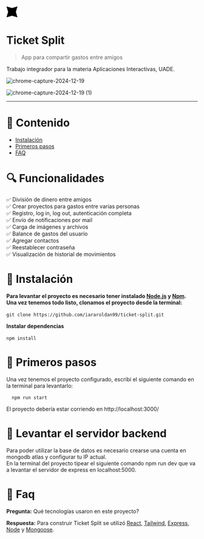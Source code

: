 <p align="left">
   <img src="./src/client/assets/img/Icon.svg" width="30"/>
</p>

# Ticket Split

> App para compartir gastos entre amigos

Trabajo integrador para la materia Aplicaciones Interactivas, UADE.

![chrome-capture-2024-12-19](https://github.com/user-attachments/assets/7612515c-ea78-43d4-8e8b-f5ee91e5a62b)

![chrome-capture-2024-12-19 (1)](https://github.com/user-attachments/assets/674037c8-15f4-4fc0-be5b-a591889e051d)

---

# :pushpin: Contenido

* [Instalación](#construction_worker-installation)
* [Primeros pasos](#runner-getting-started)
* [FAQ](#postbox-faq)

<!-- <p align="center">
  <img src=".gif" alt="" border="0"  height="500" >
  <img src=".gif" alt="" border="0" height="500">
  <img src=".gif" alt="" border="0" height="500">
</p> -->

# 🔍 Funcionalidades
✅ División de dinero entre amigos </br>
✅ Crear proyectos para gastos entre varias personas</br>
✅ Registro, log in, log out, autenticación completa</br>
✅ Envío de notificaciones por mail</br>
✅ Carga de imágenes y archivos </br>
✅ Balance de gastos del usuario </br>
✅ Agregar contactos </br>
✅ Reestablecer contraseña </br>
✅ Visualización de historial de movimientos</br>

# :construction_worker: Instalación

**Para levantar el proyecto es necesario tener instalado [Node.js](https://nodejs.org/en/download/) y [Npm](https://www.npmjs.com/). <br/> Una vez tenemos todo listo, clonamos el proyecto desde la terminal:**

```git clone https://github.com/iararoldan99/ticket-split.git```

**Instalar dependencias**

```npm install```

# :runner: Primeros pasos

Una vez tenemos el proyecto configurado, escribí el siguiente comando en la terminal para levantarlo:

```
  npm run start
```

El proyecto debería estar corriendo en http://localhost:3000/

# :runner: Levantar el servidor backend

Para poder utilizar la base de datos es necesario crearse una cuenta en mongodb atlas y configurar tu IP actual. </br>
En la terminal del proyecto tipear el siguiente comando npm run dev que va a levantar el servidor de express en localhost:5000.


# :postbox: Faq

**Pregunta:** Qué tecnologías usaron en este proyecto?

**Respuesta:** Para construir Ticket Split se utilizó [React](https://react.dev/), [Tailwind](https://tailwindui.com/), [Express](https://expressjs.com/), [Node](https://nodejs.org/en/) y [Mongoose](https://mongoosejs.com/).


